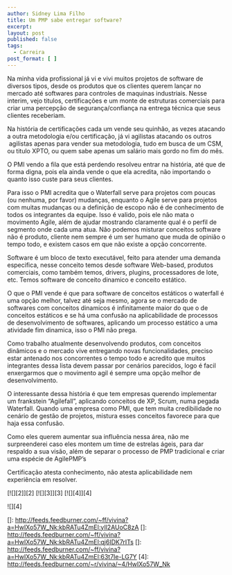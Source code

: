 ```yaml
---
author: Sidney Lima Filho
title: Um PMP sabe entregar software?
excerpt:
layout: post
published: false
tags:
  - Carreira
post_format: [ ]
---
```

Na minha vida profissional já vi e vivi muitos projetos de software de diversos tipos, desde os produtos que os clientes querem lançar no mercado até softwares para controles de maquinas industriais. Nesse interim, vejo titulos, certificações e um monte de estruturas comerciais para criar uma percepção de segurança/confiança na entrega técnica que seus clientes receberiam. 



Na história de certificações cada um vende seu quinhão, as vezes atacando a outra metodologia e/ou certificação, já vi agilistas atacando os outros  agilistas apenas para vender sua metodologia, tudo em busca de um CSM, ou titulo XPTO, ou quem sabe apenas um salário mais gordo no fim do mês.



O PMI vendo a fila que está perdendo resolveu entrar na história, até que de forma digna, pois ela ainda vende o que ela acredita, não importando o quanto isso custe para seus clientes.



Para isso o PMI acredita que o Waterfall serve para projetos com poucas (ou nenhuma, por favor) mudanças, enquanto o Agile serve para projetos com muitas mudanças ou a definição de escopo não é de conhecimento de todos os integrantes da equipe. Isso é valido, pois ele não mata o movimento Agile, além de ajudar mostrando claramente qual é o perfil de segmento onde cada uma atua. Não podemos misturar conceitos software não é produto, cliente nem sempre é um ser humano que muda de opinião o tempo todo, e existem casos em que não existe a opção concorrente.



Software é um bloco de texto executável, feito para atender uma demanda especifica, nesse conceito temos desde software Web-based, produtos comerciais, como também temos, drivers, plugins, processadores de lote, etc. Temos software de conceito dinamico e conceito estático.



O que o PMI vende é que para software de conceitos estáticos o waterfall é uma opção melhor, talvez até seja mesmo, agora se o mercado de softwares com conceitos dinamicos é infinitamente maior do que o de conceitos estáticos e se há uma confusão na aplicabilidade de processos de desenvolvimento de softwares, aplicando um processo estático a uma atividade fim dinamica, isso o PMI não prega.



Como trabalho atualmente desenvolvendo produtos, com conceitos dinâmicos e o mercado vive entregando novas funcionalidades, preciso estar antenado nos concorrentes o tempo todo e acredito que muitos integrantes dessa lista devem passar por cenários parecidos, logo é facil enxergarmos que o movimento agil é sempre uma opção melhor de desenvolvimento.



O interessante dessa história é que tem empresas querendo implementar um frankstein “Agilefall”, aplicando conceitos de XP, Scrum, numa pegada Waterfall. Quando uma empresa como PMI, que tem muita credibilidade no cenário de gestão de projetos, mistura esses conceitos favorece para que haja essa confusão.



Como eles querem aumentar sua influência nessa área, não me surpreenderei caso eles montem um time de estrelas ágeis, para dar respaldo a sua visão, além de separar o processo de PMP tradicional e criar uma espécie de AgilePMP’s 



Certificação atesta conhecimento, não atesta aplicabilidade nem experiência em resolver.

[![][2]</img>][2] [![][3]</img>][3] [![][4]</img>][4] 

![][4]

 []: http://feeds.feedburner.com/~ff/vivina?a=HwIXo57W_Nk:kbRATu4ZmEI:yIl2AUoC8zA
 []: http://feeds.feedburner.com/~ff/vivina?a=HwIXo57W_Nk:kbRATu4ZmEI:qj6IDK7rITs
 []: http://feeds.feedburner.com/~ff/vivina?a=HwIXo57W_Nk:kbRATu4ZmEI:63t7Ie-LG7Y
 [4]: http://feeds.feedburner.com/~r/vivina/~4/HwIXo57W_Nk